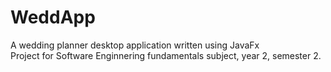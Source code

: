 # WeddApp
A wedding planner desktop application written using JavaFx <br />
Project for Software Enginnering fundamentals subject, year 2, semester 2.
